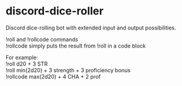 # discord-dice-roller
Discord dice-rolling bot with extended input and output possibilities.

!roll and !rollcode commands  
!rollcode simply puts the result from !roll in a code block  

For example:  
!roll d20 + 3 STR  
!roll min(2d20) + 3 strength + 3 proficiency bonus  
!rollcode max(2d20) + 4 CHA + 2 prof  

